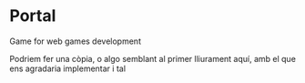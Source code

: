 # Portal
Game for web games development

Podriem fer una còpia, o algo semblant al primer lliurament aquí, amb el que ens agradaria implementar i tal

